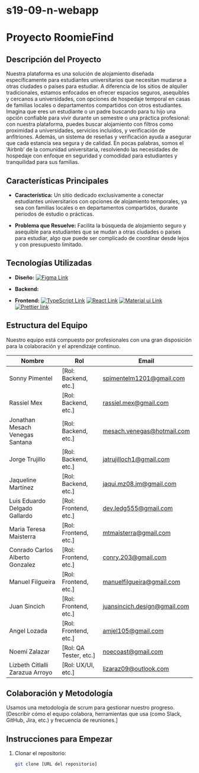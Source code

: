 # s19-09-n-webapp

# Proyecto RoomieFind

## Descripción del Proyecto

Nuestra plataforma es una solución de alojamiento diseñada específicamente para estudiantes universitarios que necesitan mudarse a otras ciudades o países para estudiar. A diferencia de los sitios de alquiler tradicionales, estamos enfocados en ofrecer espacios seguros, asequibles y cercanos a universidades, con opciones de hospedaje temporal en casas de familias locales o departamentos compartidos con otros estudiantes.
Imagina que eres un estudiante o un padre buscando para tu hijo una opción confiable para vivir durante un semestre o una práctica profesional: con nuestra plataforma, puedes buscar alojamiento con filtros como proximidad a universidades, servicios incluidos, y verificación de anfitriones. Además, un sistema de reseñas y verificación ayuda a asegurar que cada estancia sea segura y de calidad.
En pocas palabras, somos el ‘Airbnb’ de la comunidad universitaria, resolviendo las necesidades de hospedaje con enfoque en seguridad y comodidad para estudiantes y tranquilidad para sus familias.

## Características Principales
- **Característica:** Un sitio dedicado exclusivamente a conectar estudiantes universitarios con opciones de alojamiento temporales, ya sea con familias locales o en departamentos compartidos, durante periodos de estudio o prácticas.

- **Problema que Resuelve:** Facilita la búsqueda de alojamiento seguro y asequible para estudiantes que se mudan a otras ciudades o países para estudiar, algo que puede ser complicado de coordinar desde lejos y con presupuesto limitado. 

  
## Tecnologías Utilizadas
- **Diseño:** 
[![Figma Link](https://img.shields.io/badge/Figma-F24E1E?style=for-the-badge&logo=figma&logoColor=white 'Figma Link')](https://www.figma.com/files/recents-and-sharing?fuid=1121329785337751851)

- **Backend:**



- **Frontend:**
[![TypeScript Link](https://img.shields.io/badge/TypeScript-007ACC?style=for-the-badge&logo=typescript&logoColor=white 'TypeScript Link')](https://www.typescriptlang.org/)
[![React Link](https://img.shields.io/badge/React-20232A?style=for-the-badge&logo=react&logoColor=61DAFB 'React Link')](https://react.dev/)
[![Material ui Link]([https://img.shields.io/badge/Material_ui?style=for-the-badge&logo=tailwind-css&logoColor=white 'Material UI Link')](https://mui.com/material-ui/all-components/)
 [![Prettier link](https://img.shields.io/badge/prettier-1A2C34?style=for-the-badge&logo=prettier&logoColor=F7BA3E 'Prettier Link')](https://prettier.io/)


  
## Estructura del Equipo
Nuestro equipo está compuesto por profesionales con una gran disposición para la colaboración y el aprendizaje continuo.

| Nombre             | Rol                 | Email                              |
|--------------------|---------------------|-----------------------------------------------|
| Sonny Pimentel     | [Rol: Backend, etc.] | spimentelm1201@gmail.com            |
| Rassiel Mex        | [Rol:  Backend, etc.] | rassiel.mex@gmail.com            |
| Jonathan Mesach Venegas Santana       | [Rol:  Backend, etc.] | mesach.venegas@hotmail.com           |
| Jorge Trujillo         | [Rol: Backend, etc.] | jatrujilloch1@gmail.com           |
| Jaqueline Martínez         | [Rol: Backend, etc.] | jaqui.mz08.jm@gmail.com            |
| Luis Eduardo Delgado Gallardo         | [Rol: Frontend, etc.] | dev.ledg555@gmail.com            |
| Maria Teresa Maisterra         | [Rol: Frontend, etc.] | mtmaisterra@gmail.com           |
| Conrado Carlos Alberto Gonzalez         | [Rol: Frontend, etc.] | conry.203@gmail.com           |
| Manuel Filgueira         | [Rol: Frontend,  etc.] | manuelfilgueira@gmail.com           |
| Juan Sincich         | [Rol: Frontend, etc.] | juansincich.design@gmail.com            |
| Angel Lozada        | [Rol: Frontend, etc.] | amjel105@gmail.com           |
| Noemí Zalazar         | [Rol: QA Tester, etc.] | noecoast@gmail.com            |
| Lizbeth Citlalli Zarazua Arroyo         | [Rol: UX/UI, etc.] | lizaraz09@outlook.com           |



## Colaboración y Metodología
Usamos una metodología de scrum para gestionar nuestro progreso. [Describir cómo el equipo colabora, herramientas que usa (como Slack, GitHub, Jira, etc.) y frecuencia de reuniones.]



## Instrucciones para Empezar
1. Clonar el repositorio:
   ```bash
   git clone [URL del repositorio]
